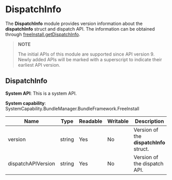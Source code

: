 # DispatchInfo

The **DispatchInfo** module provides version information about the **dispatchInfo** struct and dispatch API. The information can be obtained through [freeInstall.getDispatchInfo](js-apis-freeInstall.md).

> **NOTE**
>
> The initial APIs of this module are supported since API version 9. Newly added APIs will be marked with a superscript to indicate their earliest API version.

## DispatchInfo

**System API**: This is a system API.

**System capability**: SystemCapability.BundleManager.BundleFramework.FreeInstall

| Name       | Type  | Readable| Writable| Description                    |
| ----------- | ------ | ---- | ---- | ------------------------ |
| version     | string | Yes  | No  | Version of the **dispatchInfo** struct.|
| dispatchAPIVersion | string | Yes  | No  | Version of the dispatch API.    |
